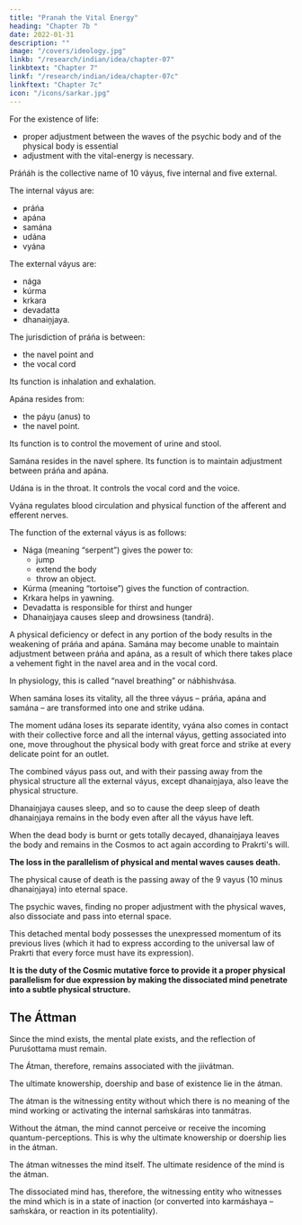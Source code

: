 ```yaml
---
title: "Pranah the Vital Energy"
heading: "Chapter 7b "
date: 2022-01-31
description: ""
image: "/covers/ideology.jpg"
linkb: "/research/indian/idea/chapter-07"
linkbtext: "Chapter 7"
linkf: "/research/indian/idea/chapter-07c"
linkftext: "Chapter 7c"
icon: "/icons/sarkar.jpg"
---
```



For the existence of life:
- <!--  or for association, --> proper adjustment between the waves of the psychic body and of the physical body is essential
- adjustment with the vital-energy <!-- práńáh --> is necessary.

Práńáh is the collective name of 10 váyus, five internal and five external. 

The internal váyus are:
- práńa
- apána
- samána
- udána
- vyána

The external váyus are:
- nága
- kúrma
- krkara
- devadatta 
- dhanaiṋjaya.


The jurisdiction of práńa is between:
- the navel point and
- the vocal cord

Its function is inhalation and exhalation. 

Apána resides from:
- the páyu (anus) to
- the navel point. 

Its function is to control the movement of urine and stool. 


Samána resides in the navel sphere. Its function is to maintain adjustment between práńa and apána. 

Udána is in the throat. It controls the vocal cord and the voice. 

Vyána regulates blood circulation and physical function of the afferent and efferent nerves.

The function of the external váyus is as follows: 

- Nága (meaning “serpent”) gives the power to:
  - jump 
  - extend the body
  - throw an object. 
- Kúrma (meaning “tortoise”) gives the function of contraction. 
- Krkara helps in yawning. 
- Devadatta is responsible for thirst and hunger
- Dhanaiṋjaya causes sleep and drowsiness (tandrá).

A physical deficiency or defect in any portion of the body results in the weakening of práńa and apána. Samána may become unable to maintain adjustment between práńa and apána, as a result of which there takes place a vehement fight in the navel area and in the vocal cord. 

In physiology, this is called “navel breathing” or nábhishvása. 

When samána loses its vitality, all the three váyus – práńa, apána and samána – are transformed into one and strike udána. 

The moment udána loses its separate identity, vyána also comes in contact with their collective force and all the internal váyus, getting associated into one, move throughout the physical body with great force and strike at every delicate point for an outlet. 

The combined váyus pass out, and with their passing away from the physical structure all the external váyus, except dhanaiṋjaya, also leave the physical structure. 

Dhanaiṋjaya causes sleep, and so to cause the deep sleep of death dhanaiṋjaya remains in the body even after all the váyus have left. 

When the dead body is burnt or gets totally decayed, dhanaiṋjaya leaves the body and remains in the Cosmos to act again according to Prakrti's will.

**The loss in the parallelism of physical and mental waves causes death.** 

The physical cause of death is the passing away of the 9 vayus (10 minus dhanaiṋjaya) into eternal space. 

The psychic waves, finding no proper adjustment with the physical waves, also dissociate and pass into eternal space. 

This detached mental body possesses the unexpressed momentum of its previous lives (which it had to express according to the universal law of Prakrti that every force must have its expression). 

**It is the duty of the Cosmic mutative force to provide it a proper physical parallelism for due expression by making the dissociated mind penetrate into a subtle physical structure.** 

 
## The Áttman 

Since the mind exists, the mental plate exists, and the reflection of Puruśottama must remain. 

The Átman, therefore, remains associated with the jiivátman. 

The ultimate knowership, doership and base of existence lie in the átman. 

The átman is the witnessing entity without which there is no meaning of the mind working or activating the internal saḿskáras into tanmátras. 

Without the átman, the mind cannot perceive or receive the incoming quantum-perceptions<!--  tanmátras -->. This is why the ultimate knowership or doership lies in the átman. 

The átman witnesses the mind itself. The ultimate residence of the mind is the átman. 

The dissociated mind has, therefore, the witnessing entity who witnesses the mind which is in a state of inaction (or converted into karmáshaya – saḿskára, or reaction in its potentiality).

<!-- The physical cause of death has been discussed above. Let us now see the physical cause of life. -->
